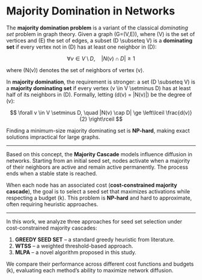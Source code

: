 # Majority Domination in Networks

The **majority domination problem** is a variant of the classical *dominating set* problem in graph theory. Given a graph \(G=(V,E)\), where \(V\) is the set of vertices and \(E\) the set of edges, a subset \(D \subseteq V\) is a **dominating set** if every vertex not in \(D\) has at least one neighbor in \(D\):

$$
\forall v \in V \setminus D, \quad |N(v) \cap D| \ge 1
$$

where \(N(v)\) denotes the set of neighbors of vertex \(v\).

In **majority domination**, the requirement is stronger: a set \(D \subseteq V\) is a **majority dominating set** if every vertex \(v \in V \setminus D\) has at least half of its neighbors in \(D\). Formally, letting \(d(v) = |N(v)|\) be the degree of \(v\):

$$
\forall v \in V \setminus D, \quad |N(v) \cap D| \ge \left\lceil \frac{d(v)}{2} \right\rceil
$$

Finding a minimum-size majority dominating set is **NP-hard**, making exact solutions impractical for large graphs.

---

Based on this concept, the **Majority Cascade** models influence diffusion in networks. Starting from an initial seed set, nodes activate when a majority of their neighbors are active and remain active permanently. The process ends when a stable state is reached.

When each node has an associated cost (**cost-constrained majority cascade**), the goal is to select a seed set that maximizes activations while respecting a budget \(k\). This problem is **NP-hard** and hard to approximate, often requiring heuristic approaches.

---

In this work, we analyze three approaches for seed set selection under cost-constrained majority cascades:

1. **GREEDY SEED SET** – a standard greedy heuristic from literature.  
2. **WTSS** – a weighted threshold-based approach.  
3. **MLPA** – a novel algorithm proposed in this study.  

We compare their performance across different cost functions and budgets \(k\), evaluating each method’s ability to maximize network diffusion.
